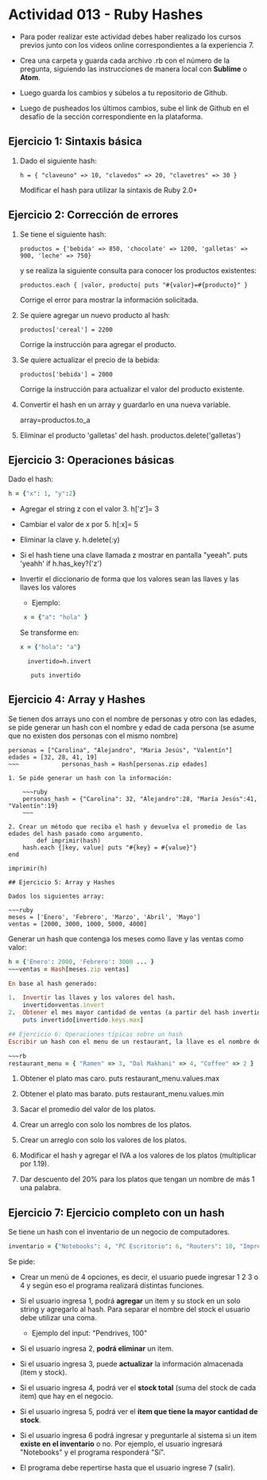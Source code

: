 # Actividad 013 - Ruby Hashes

- Para poder realizar este actividad debes haber realizado los cursos previos junto con los videos online correspondientes a la experiencia 7.

- Crea una carpeta y guarda cada archivo .rb con el número de la pregunta, siguiendo las instrucciones de manera local con **Sublime** o **Atom**.

- Luego guarda los cambios y súbelos a tu repositorio de Github.

- Luego de pusheados los últimos cambios, sube el link de Github en el desafío de la sección correspondiente en la plataforma.

## Ejercicio 1: Sintaxis básica
    
1. Dado el siguiente hash:

    ~~~
    h = { "claveuno" => 10, "clavedos" => 20, "clavetres" => 30 }
    ~~~

    Modificar el hash para utilizar la sintaxis de Ruby 2.0+

## Ejercicio 2: Corrección de errores
1. Se tiene el siguiente hash:

    ~~~
    productos = {'bebida' => 850, 'chocolate' => 1200, 'galletas' => 900, 'leche' => 750}
    ~~~

    y se realiza la siguiente consulta para conocer los productos existentes:

    ~~~
    productos.each { |valor, producto| puts "#{valor}=#{producto}" }
    ~~~

    Corrige el error para mostrar la información solicitada.

2. Se quiere agregar un nuevo producto al hash:

    ~~~
    productos['cereal'] = 2200 
    ~~~
    
	Corrige la instrucción para agregar el producto.

3. Se quiere actualizar el precio de la bebida:

	~~~
   productos['bebida'] = 2000
   ~~~
    
    Corrige la instrucción para actualizar el valor del producto existente.

4. Convertir el hash en un array y guardarlo en una nueva variable.

     array=productos.to_a

5. Eliminar el producto 'galletas' del hash.
    productos.delete('galletas')

## Ejercicio 3: Operaciones básicas

Dado el hash:

~~~ruby
h = {"x": 1, "y":2}
~~~

- Agregar el string z con el valor 3.
    h['z']= 3
- Cambiar el valor de x por 5.
    h[:x]= 5
- Eliminar la clave y.
     h.delete(:y)
- Si el hash tiene una clave llamada z mostrar en pantalla "yeeah".
    puts 'yeahh' if h.has_key?('z')
- Invertir el diccionario de forma que los valores sean las llaves y las llaves los valores
	- Ejemplo:
	
    ~~~rb
     x = {"a": "hola" } 
    ~~~
    Se transforme en:
    
    ~~~rb
    x = {"hola": "a"}
    ~~~
        invertido=h.invert

         puts invertido
## Ejercicio 4: Array y Hashes

Se tienen dos arrays uno con el nombre de personas y otro con las edades, se pide generar un hash con el nombre y edad de cada persona (se asume que no existen dos personas con el mismo nombre)

~~~
personas = ["Carolina", "Alejandro", "Maria Jesús", "Valentín"]
edades = [32, 28, 41, 19]
~~~            personas_hash = Hash[personas.zip edades]

1. Se pide generar un hash con la información:

	~~~ruby
	personas_hash = {"Carolina": 32, "Alejandro":28, "María Jesús":41, "Valentín":19}
	~~~

2. Crear un método que reciba el hash y devuelva el promedio de las edades del hash pasado como argumento.
        def imprimir(hash)
    hash.each {|key, value| puts "#{key} = #{value}"}
end

imprimir(h)

## Ejercicio 5: Array y Hashes

Dados los siguientes array:

~~~ruby
meses = ['Enero', 'Febrero', 'Marzo', 'Abril', 'Mayo']
ventas = [2000, 3000, 1000, 5000, 4000]
~~~

Generar un hash que contenga los meses como llave y las ventas como valor:

~~~ruby
h = {'Enero': 2000, 'Febrero': 3000 ... }
~~~ventas = Hash[meses.zip ventas]

En base al hash generado:

1.  Invertir las llaves y los valores del hash.
    invertido=ventas.invert
2.  Obtener el mes mayor cantidad de ventas (a partir del hash invertido.)
    puts invertido[invertido.keys.max]

## Ejercicio 6: Operaciones típicas sobre un hash
Escribir un hash con el menu de un restaurant, la llave es el nombre del plato y el valor es el precio de este.

~~~rb
restaurant_menu = { "Ramen" => 3, "Dal Makhani" => 4, "Coffee" => 2 }
~~~

1. Obtener el plato mas caro.
    puts restaurant_menu.values.max
2. Obtener el plato mas barato.
    puts restaurant_menu.values.min
3. Sacar el promedio del valor de los platos.


4. Crear un arreglo con solo los nombres de los platos.

5. Crear un arreglo con solo los valores de los platos.

6. Modificar el hash y agregar el IVA a los valores de los platos (multiplicar por 1.19).

7. Dar descuento del 20% para los platos que tengan un nombre de más 1 una palabra.

## Ejercicio 7: Ejercicio completo con un hash

Se tiene un hash con el inventario de un negocio de computadores.

~~~ruby
inventario = {"Notebooks": 4, "PC Escritorio": 6, "Routers": 10, "Impresoras": 6}
~~~

Se pide:

- Crear un menú de 4 opciones, es decir, el usuario puede ingresar 1 2 3 o 4 y según eso el programa realizará distintas funciones.

- Si el usuario ingresa 1, podrá **agregar** un item y su stock en un solo string y agregarlo al hash. Para separar el nombre del stock el usuario debe utilizar una coma.
	- Ejemplo del input: "Pendrives, 100"

- Si el usuario ingresa 2, **podrá eliminar** un item.

- Si el usuario ingresa 3, puede **actualizar** la información almacenada (item y stock).

- Si el usuario ingresa 4, podrá ver el **stock total** (suma del stock de cada item) que hay en el negocio.

- Si el usuario ingresa 5, podrá ver el **ítem que tiene la mayor cantidad de stock**.

- Si el usuario ingresa 6 podrá ingresar y preguntarle al sistema si un item **existe en el inventario** o no. Por ejemplo, el usuario ingresará "Notebooks" y el programa responderá "Sí".

- El programa debe repertirse hasta que el usuario ingrese 7 (salir).



